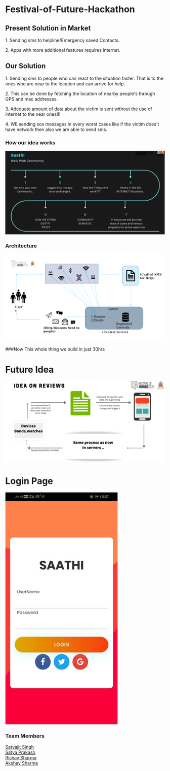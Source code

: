 # Festival-of-Future-Hackathon

## Present Solution in Market
<p> 1. Sending sms to helpline/Emergency saved Contacts.
<p> 2. Apps with more additional features requires internet.

## Our Solution
<p> 1. Sending sms to people who can react to the situation faster. That is to the ones who are near to the location and can arrive for help.
<p> 2. This can be done by fetching the location of nearby people's through GPS and  mac addresses.
<p> 3. Adequate amount of data about the victim is sent without the use of internet to the near ones!!!
<p> 4. WE sending sos messages in every worst cases like if the victim does't have network then also we are able to send sms.

### How our idea works
<img src="Images/1.png">

### Architecture
<img src="Images/2.png">

###Now This whole thing we build in just 30hrs

# Future Idea
<img src="Images/3.png">

# Login Page
<img src="Images/4.png">

### Team Members
<a href="https://github.com/todecypher">Satyajit Singh</a>
<br>
<a href="https://github.com/satya9500">Satya Prakash</a>
<br>
<a href="https://github.com/flarsu">Rishav Sharma</a>
<br>
<a href="https://github.com/AkshaySharma008">Akshay Sharma</a>
 
